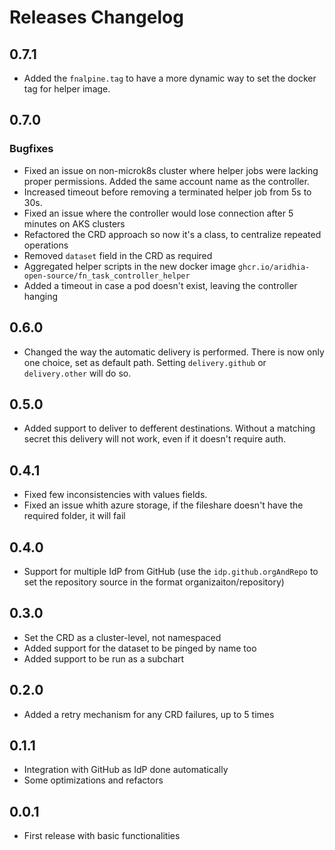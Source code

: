 # Releases Changelog

## 0.7.1
- Added the `fnalpine.tag` to have a more dynamic way to set the docker tag for helper image.

## 0.7.0
### Bugfixes
- Fixed an issue on non-microk8s cluster where helper jobs were lacking proper permissions. Added the same account name as the controller.
- Increased timeout before removing a terminated helper job from 5s to 30s.
- Fixed an issue where the controller would lose connection after 5 minutes on AKS clusters
- Refactored the CRD approach so now it's a class, to centralize repeated operations
- Removed `dataset` field in the CRD as required
- Aggregated helper scripts in the new docker image `ghcr.io/aridhia-open-source/fn_task_controller_helper`
- Added a timeout in case a pod doesn't exist, leaving the controller hanging


## 0.6.0
- Changed the way the automatic delivery is performed. There is now only one choice, set as default path. Setting `delivery.github` or `delivery.other` will do so.

## 0.5.0
- Added support to deliver to defferent destinations. Without a matching secret this delivery will not work, even if it doesn't require auth.

## 0.4.1
- Fixed few inconsistencies with values fields.
- Fixed an issue whith azure storage, if the fileshare doesn't have the required folder, it will fail

## 0.4.0
- Support for multiple IdP from GitHub (use the `idp.github.orgAndRepo` to set the repository source in the format organizaiton/repository)

## 0.3.0
- Set the CRD as a cluster-level, not namespaced
- Added support for the dataset to be pinged by name too
- Added support to be run as a subchart

## 0.2.0
- Added a retry mechanism for any CRD failures, up to 5 times

## 0.1.1
- Integration with GitHub as IdP done automatically
- Some optimizations and refactors

## 0.0.1
- First release with basic functionalities
